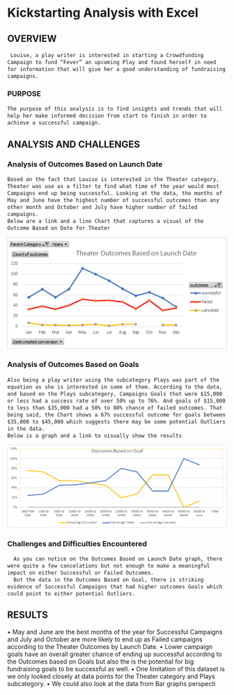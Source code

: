 # Kickstarting Analysis with Excel
## OVERVIEW
     Louise, a play writer is interested in starting a Crowdfunding Campaign to fund “Fever” an upcoming Play and found herself in need for information that will give her a good understanding of fundraising campaigns.

### PURPOSE
    The purpose of this analysis is to find insights and trends that will help her make informed decision from start to finish in order to achieve a successful campaign.

## ANALYSIS AND CHALLENGES

### Analysis of Outcomes Based on Launch Date
    Based on the fact that Louise is interested in the Theater category, Theater was use as a filter to find what time of the year would most Campaigns end up being successful. Looking at the data, the months of May and June have the highest number of successful outcomes than any other month and October and July have higher number of failed campaigns.
    Below are a link and a line Chart that captures a visual of the Outcome Based on Date for Theater
 ![Theater_Outcomes_vs_Launch](https://github.com/AminataMiller/Kickstarter-Analysis/blob/main/ressources/Theater_Outcomes_vs_Launch.png)

### Analysis of Outcomes Based on Goals
    Also being a play writer using the subcategory Plays was part of the equation as she is interested in some of them. According to the data, and based on the Plays subcategory, Campaigns Goals that were $15,000 or less had a success rate of over 50% up to 76%. And goals of $15,000 to less than $35,000 had a 50% to 80% chance of failed outcomes. That being said, the Chart shows a 67% successful outcome for goals between $35,000 to $45,000 which suggests there may be some potential Outliers in the data.
    Below is a graph and a link to visually show the results
![Outcomes_vs_Goals](https://github.com/AminataMiller/Kickstarter-Analysis/blob/main/ressources/Outcomes_vs_Goals.png)
 
### Challenges and Difficulties Encountered
      As you can notice on the Outcomes Based on Launch Date graph, there were quite a few cancelations but not enough to make a meaningful impact on either Successful or Failed Outcomes.
      But the data in the Outcomes Based on Goal, there is striking evidence of Successful Campaigns that had higher outcomes Goals which could point to either potential Outliers.
## RESULTS
•	May and June are the best months of the year for Successful Campaigns and July and October are more likely to end up as Failed campaigns according to the Theater Outcomes by Launch Date.
•	Lower campaign goals have an overall greater chance of ending up successful according to the Outcomes based on Goals but also the is the potential for big fundraising goals to be successful as well.
•	One limitation of this dataset is we only looked closely at data points for the Theater category and Plays subcategory.
•	We could also look at the data from Bar graphs perspecti

